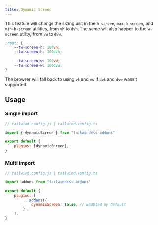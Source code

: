 ```yaml
---
title: Dynamic Screen
---
```


This feature will change the sizing unit in the `h-screen`, `max-h-screen`, and `min-h-screen` utilities, from `vh` to `dvh`. The same will also happen to the `w-screen` utility, from `vw` to `dvw`.

```css
:root: {
    --tw-screen-h: 100vh;
    --tw-screen-h: 100dvh;

    --tw-screen-w: 100vw;
    --tw-screen-w: 100dvw;
}
```

The browser will fall back to using `vh` and `vw` if `dvh` and `dvw` wasn't supported.

## Usage

### Single import

```js
// tailwind.config.js | tailwind.config.ts

import { dynamicScreen } from "tailwindcss-addons"

export default {
    plugins: [dynamicScreen],
}
```

### Multi import

```js
// tailwind.config.js | tailwind.config.ts

import addons from "tailwindcss-addons"

export default {
    plugins: [
        ...addons({
            dynamicScreen: false, // Enabled by default
        }),
    ],
}
```
